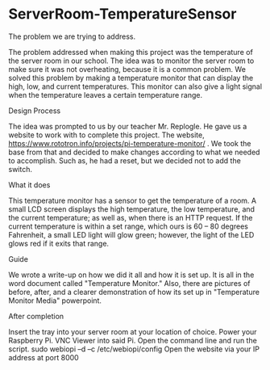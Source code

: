 # ServerRoom-TemperatureSensor

The problem we are trying to address.

The problem addressed when making this project was the temperature of the server room in our school. The idea was to monitor the server room to make sure it was not overheating, because it is a common problem. We solved this problem by making a temperature monitor that can display the high, low, and current temperatures. This monitor can also give a light signal when the temperature leaves a certain temperature range.


Design Process

The idea was prompted to us by our teacher Mr. Replogle. He gave us a website to work with to complete this project. The website, https://www.rototron.info/projects/pi-temperature-monitor/ . We took the base from that and decided to make changes according to what we needed to accomplish. Such as, he had a reset, but we decided not to add the switch.


What it does

This temperature monitor has a sensor to get the temperature of a room. A small LCD screen displays the high temperature, the low temperature, and the current temperature; as well as, when there is an HTTP request. If the current temperature is within a set range, which ours is 60 – 80 degrees Fahrenheit, a small LED light will glow green; however, the light of the LED glows red if it exits that range.


Guide

We wrote a write-up on how we did it all and how it is set up. It is all in the word document called "Temperature Monitor." Also, there are pictures of before, after, and a clearer demonstration of how its set up in "Temperature Monitor Media" powerpoint.


After completion

Insert the tray into your server room at your location of choice. Power your Raspberry Pi. VNC Viewer into said Pi. Open the command line and run the script. sudo webiopi –d –c /etc/webiopi/config
Open the website via your IP address at port 8000
